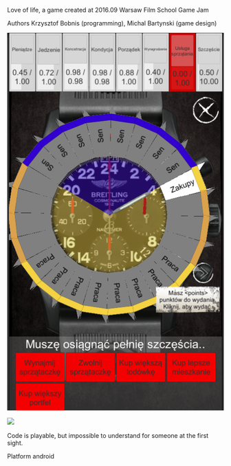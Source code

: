 Love of life, a game created at 2016.09 Warsaw Film School Game Jam

Authors
Krzysztof Bobnis (programming),
Michal Bartynski (game design)

![](docs/Screenshot_1.png)


![](docs/loveoflife_small.gif)

Code is playable, but impossible to understand for someone at the first sight.

Platform android

